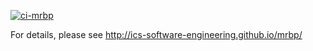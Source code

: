 [![ci-mrbp](https://github.com/cammoore/mrbp/actions/workflows/ci.yml/badge.svg)](https://github.com/cammoore/mrbp/actions/workflows/ci.yml)

For details, please see http://ics-software-engineering.github.io/mrbp/
